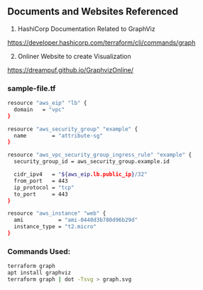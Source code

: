 ## Documents and Websites Referenced

1. HashiCorp Documentation Related to GraphViz
   
https://developer.hashicorp.com/terraform/cli/commands/graph

2. Onliner Website to create Visualization

https://dreampuf.github.io/GraphvizOnline/

### sample-file.tf
```sh
resource "aws_eip" "lb" {
  domain   = "vpc"
}

resource "aws_security_group" "example" {
  name        = "attribute-sg"
}

resource "aws_vpc_security_group_ingress_rule" "example" {
  security_group_id = aws_security_group.example.id

  cidr_ipv4   = "${aws_eip.lb.public_ip}/32"
  from_port   = 443
  ip_protocol = "tcp"
  to_port     = 443
}

resource "aws_instance" "web" {
  ami           = "ami-0440d3b780d96b29d"
  instance_type = "t2.micro"
}
```

### Commands Used:
```sh
terraform graph
apt install graphviz
terraform graph | dot -Tsvg > graph.svg
```

